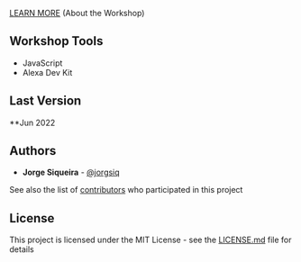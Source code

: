 [LEARN MORE](https://jorgesiqueira.com/post/alexa-for-everyone) (About the Workshop)

## Workshop Tools
* JavaScript
* Alexa Dev Kit

## Last Version

**Jun 2022

## Authors
* **Jorge Siqueira** - [@jorgsiq](https://github.com/jorgsiq)

See also the list of [contributors](https://github.com/jorgsiq/saicc-website/graphs/contributors) who participated in this project

## License

This project is licensed under the MIT License - see the [LICENSE.md](LICENSE.md) file for details

